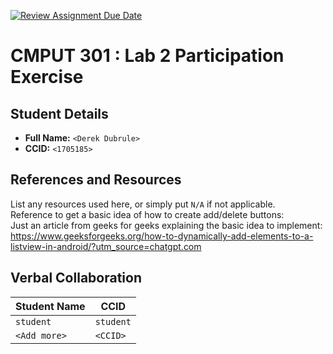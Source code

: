 [![Review Assignment Due Date](https://classroom.github.com/assets/deadline-readme-button-22041afd0340ce965d47ae6ef1cefeee28c7c493a6346c4f15d667ab976d596c.svg)](https://classroom.github.com/a/4btn9xaF)
# CMPUT 301 : Lab 2 Participation Exercise

## Student Details

- **Full Name:** `<Derek Dubrule>`
- **CCID:** `<1705185>`

## References and Resources

List any resources used here, or simply put `N/A` if not applicable.  
Reference to get a basic idea of how to create add/delete buttons:  
Just an article from geeks for geeks explaining the basic idea to implement:  
https://www.geeksforgeeks.org/how-to-dynamically-add-elements-to-a-listview-in-android/?utm_source=chatgpt.com 

## Verbal Collaboration

| Student Name | CCID      |
| ------------ | --------- |
| `student`    | `student` |
| `<Add more>` | `<CCID>`  |
